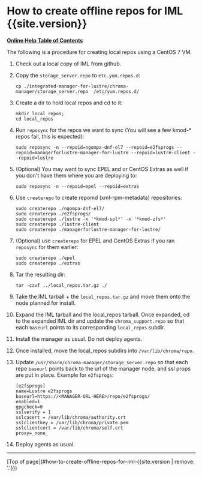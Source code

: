 # How to create offline repos for IML {{site.version}}

[**Online Help Table of Contents**](IML_Help_TOC.md)

The following is a procedure for creating local repos using a CentOS 7 VM.

1. Check out a local copy of IML from github.

1. Copy the `storage_server.repo` to `etc.yum.repos.d`:

    ```
    cp ./integrated-manager-for-lustre/chroma-manager/storage_server.repo  /etc/yum.repos.d/
    ```

1. Create a dir to hold local repos and cd to it:

    ```
    mkdir local_repos;
    cd local_repos
    ```

1. Run `reposync` for the repos we want to sync (You will see a few kmod-* repos fail, this is expected):

    ```
    sudo reposync -n --repoid=ngompa-dnf-el7 --repoid=e2fsprogs --repoid=managerforlustre-manager-for-lustre --repoid=lustre-client --repoid=lustre
    ```

1. (Optional) You may want to sync EPEL and or CentOS Extras as well if you don't have them where you are deploying to:

    ```
    sudo reposync -n --repoid=epel --repoid=extras
    ```

1. Use `createrepo` to create repomd (xml-rpm-metadata) repositories:

    ```
    sudo createrepo ./ngompa-dnf-el7/
    sudo createrepo ./e2fsprogs/
    sudo createrepo ./lustre -x '*kmod-spl*' -x '*kmod-zfs*'
    sudo createrepo ./lustre-client
    sudo createrepo ./managerforlustre-manager-for-lustre/
    ```

1. (Optional) use `createrepo` for EPEL and CentOS Extras if you ran `reposync` for them earlier:

    ```
    sudo createrepo ./epel
    sudo createrepo ./extras
    ```

1. Tar the resulting dir:

    ```
    tar -czvf ../local_repos.tar.gz ./
    ```

1. Take the IML tarball + the `local_repos.tar.gz` and move them onto the node planned for install.

1. Expand the IML tarball and the local_repos tarball. Once expanded, cd to the expanded IML dir and update the `chroma_support.repo` so that each `baseurl` points to its corresponding `local_repos` subdir.

1. Install the manager as usual. Do not deploy agents.

1. Once installed, move the local_repos subdirs into `/var/lib/chroma/repo`.

1. Update `/usr/share/chroma-manager/storage_server.repo` so that each repo `baseurl` points back to the url of the manager node, and ssl props are put in place. Example for `e2fsprogs`:

    ```
    [e2fsprogs]
    name=Lustre e2fsprogs
    baseurl=https://<MANAGER-URL-HERE>/repo/e2fsprogs/
    enabled=1
    gpgcheck=0
    sslverify = 1
    sslcacert = /var/lib/chroma/authority.crt
    sslclientkey = /var/lib/chroma/private.pem
    sslclientcert = /var/lib/chroma/self.crt
    proxy=_none_
    ```

1. Deploy agents as usual.


---
[Top of page](#how-to-create-offline-repos-for-iml-{{site.version | remove: '.'}})